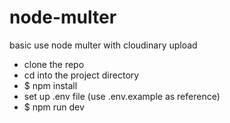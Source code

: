 # node-multer
basic use node multer with cloudinary upload 

- clone the repo
- cd into the project directory
- $ npm install
- set up .env file (use .env.example as reference)
- $ npm run dev
